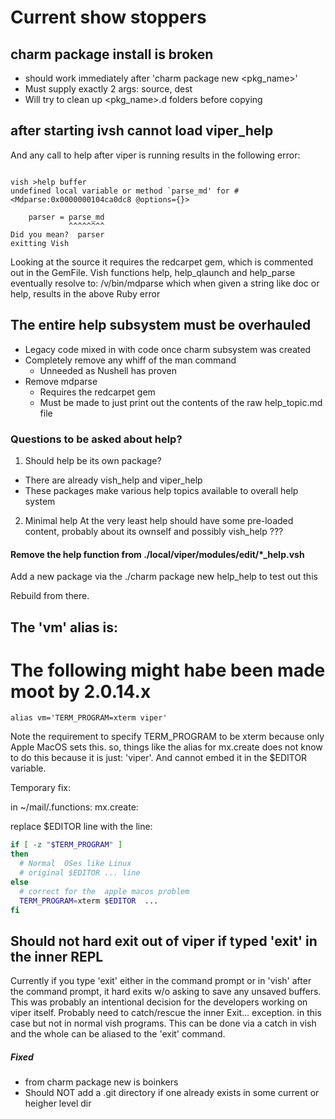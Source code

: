 # Current show stoppers

## charm package install is broken

- should work immediately after 'charm package new <pkg_name>'
- Must supply exactly 2 args: source, dest
- Will try to clean up <pkg_name>.d folders before copying



## after starting  ivsh cannot  load viper_help


And any  call to help after viper is running results in the following error:

```vish

vish >help buffer
undefined local variable or method `parse_md' for #<Mdparse:0x0000000104ca0dc8 @options={}>

    parser = parse_md
             ^^^^^^^^
Did you mean?  parser
exitting Vish
```


Looking at the source it requires the redcarpet gem, which is commented out in the GemFile.
Vish functions help, help_qlaunch and help_parse eventually resolve to:
/v/bin/mdparse which when given a string like doc or help, results in the above Ruby error





## The entire help subsystem must be overhauled

- Legacy code mixed in with code once charm subsystem was created
- Completely remove any whiff of the man command
  * Unneeded as Nushell has proven
- Remove mdparse
  * Requires the redcarpet gem
  * Must be made to  just print out the contents of the raw help_topic.md file


### Questions to be asked about help?

1. Should help be its own package?
  * There are already vish_help and viper_help
  * These packages make various help topics available to overall help system
2. Minimal help
  At the very least help should have some pre-loaded content, probably about its ownself and possibly vish_help ???

#### Remove the help function from ./local/viper/modules/edit/*_help.vsh

Add a new package via  the ./charm package new help_help
to test out this 

Rebuild from there.


## The 'vm' alias is:


# The following might habe been made moot by 2.0.14.x

```
alias vm='TERM_PROGRAM=xterm viper'
```

Note the  requirement to  specify TERM_PROGRAM to be xterm because only Apple MacOS
sets this. so, things like the alias for mx.create does not know to do this because it is just: 'viper'.
And cannot embed it in the $EDITOR variable.



Temporary fix:

in ~/mail/.functions: mx.create:

replace $EDITOR line with the line:

```bash
if [ -z "$TERM_PROGRAM" ]
then
  # Normal  OSes like Linux
  # original $EDITOR ... line
else
  # correct for the  apple macos problem
  TERM_PROGRAM=xterm $EDITOR  ...
fi
```


## Should not hard exit out of viper if typed 'exit' in the inner REPL

Currently if you type  'exit' either in the command prompt or in 'vish' after the command prompt,
it hard exits w/o asking to save any unsaved buffers.
This was probably an intentional decision for the developers working on viper itself.
Probably need to catch/rescue the inner Exit... exception. in this case but not in normal vish programs.
This can be done via a catch in vish and the whole can be aliased to the 'exit' command.


##### Fixed

- from charm package new is boinkers
- Should NOT add a .git directory if one already exists in some  current or heigher level dir

